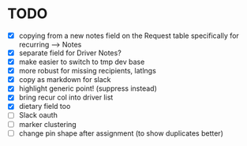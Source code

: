 # TODO
  - [x] copying from a new notes field on the Request table specifically for recurring  --> Notes
  - [x] separate field for Driver Notes?
  - [x] make easier to switch to tmp dev base
  - [x] more robust for missing recipients, latlngs
  - [x] copy as markdown for slack
  - [x] highlight generic point! (suppress instead)
  - [x] bring recur col into driver list
  - [x] dietary field too
  - [ ] Slack oauth
  - [ ] marker clustering
  - [ ] change pin shape after assignment (to show duplicates better)
